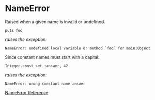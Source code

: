 # NameError

Raised when a given name is invalid or undefined.

    puts foo

*raises the exception:*

    NameError: undefined local variable or method `foo` for main:Object

Since constant names must start with a capital:

    Integer.const_set :answer, 42

*raises the exception:*

    NameError: wrong constant name answer

[NameError Reference](https://ruby-doc.org/core-2.7.0/NameError.html)